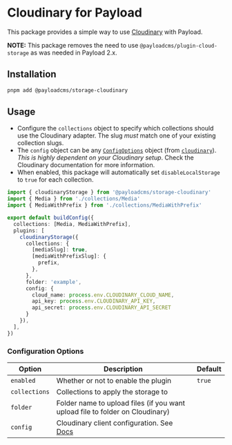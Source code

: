 # Cloudinary for Payload

This package provides a simple way to use [Cloudinary](https://cloudinary.com) with Payload.

**NOTE:** This package removes the need to use `@payloadcms/plugin-cloud-storage` as was needed in Payload 2.x.

## Installation

```sh
pnpm add @payloadcms/storage-cloudinary
```

## Usage

- Configure the `collections` object to specify which collections should use the Cloudinary adapter. The slug _must_ match one of your existing collection slugs.
- The `config` object can be any [`ConfigOptions`](https://cloudinary.com/documentation/node_integration#set_additional_configuration_parameters) object (from [`cloudinary`](https://github.com/cloudinary/cloudinary_npm)). _This is highly dependent on your Cloudinary setup_. Check the Cloudinary documentation for more information.
- When enabled, this package will automatically set `disableLocalStorage` to `true` for each collection.

```ts
import { cloudinaryStorage } from '@payloadcms/storage-cloudinary'
import { Media } from './collections/Media'
import { MediaWithPrefix } from './collections/MediaWithPrefix'

export default buildConfig({
  collections: [Media, MediaWithPrefix],
  plugins: [
    cloudinaryStorage({
      collections: {
        [mediaSlug]: true,
        [mediaWithPrefixSlug]: {
          prefix,
        },
      },
      folder: 'example',
      config: {
        cloud_name: process.env.CLOUDINARY_CLOUD_NAME,
        api_key: process.env.CLOUDINARY_API_KEY,
        api_secret: process.env.CLOUDINARY_API_SECRET
      }
    }),
  ],
})
```


### Configuration Options

| Option        | Description                                                                                         | Default   |
| ------------- | --------------------------------------------------------------------------------------------------- | --------- |
| `enabled`     | Whether or not to enable the plugin                                                                 | `true`    |
| `collections` | Collections to apply the storage to                                                                 |           |
| `folder`      | Folder name to upload files (if you want upload file to folder on Cloudinary)                                                                       |           |
| `config`     | Cloudinary client configuration. See [Docs](https://cloudinary.com/documentation/node_integration#set_additional_configuration_parameters) |           |

